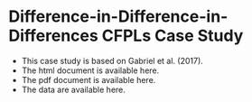 Difference-in-Difference-in-Differences CFPLs Case Study
===========

* This case study is based on Gabriel et al. (2017). 
* The html document is available here.
* The pdf document is available here.
* The data are available here. 
